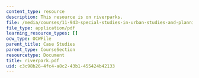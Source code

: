 ```yaml
---
content_type: resource
description: This resource is on riverparks.
file: /media/courses/11-943-special-studies-in-urban-studies-and-planning-the-cardener-river-corridor-workshop-fall-2001/c3c98b264fc4a8c243b1455424b42133_riverpark.pdf
file_type: application/pdf
learning_resource_types: []
ocw_type: OCWFile
parent_title: Case Studies
parent_type: CourseSection
resourcetype: Document
title: riverpark.pdf
uid: c3c98b26-4fc4-a8c2-43b1-455424b42133
---
```

